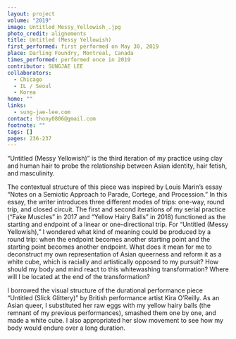 ```yaml
---
layout: project
volume: "2019"
image: Untitled_Messy_Yellowish_.jpg
photo_credit: alignements
title: Untitled (Messy Yellowish)
first_performed: first performed on May 30, 2019
place: Darling Foundry, Montreal, Canada
times_performed: performed once in 2019
contributor: SUNGJAE LEE
collaborators:
  - Chicago
  - IL / Seoul
  - Korea
home: ""
links:
  - sung-jae-lee.com
contact: thony0806@gmail.com
footnote: ""
tags: []
pages: 236-237
---
```


“Untitled (Messy Yellowish)” is the third iteration of my practice using clay and human hair to probe the relationship between Asian identity, hair fetish, and masculinity.

The contextual structure of this piece was inspired by Louis Marin’s essay “Notes on a Semiotic Approach to Parade, Cortege, and Procession.” In this essay, the writer introduces three different modes of trips: one-way, round trip, and closed circuit. The first and second iterations of my serial practice (“Fake Muscles” in 2017 and “Yellow Hairy Balls” in 2018) functioned as the starting and endpoint of a linear or one-directional trip. For “Untitled (Messy Yellowish),” I wondered what kind of meaning could be produced by a round trip: when the endpoint becomes another starting point and the starting point becomes another endpoint. What does it mean for me to deconstruct my own representation of Asian queerness and reform it as a white cube, which is racially and artistically opposed to my pursuit? How should my body and mind react to this whitewashing transformation? Where will I be located at the end of the transformation?

I borrowed the visual structure of the durational performance piece “Untitled (Slick Glittery)” by British performance artist Kira O’Reilly. As an Asian queer, I substituted her raw eggs with my yellow hairy balls (the remnant of my previous performances), smashed them one by one, and made a white cube. I also appropriated her slow movement to see how my body would endure over a long duration.
